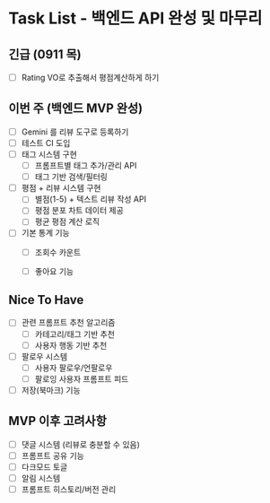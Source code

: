 # Task List - 백엔드 API 완성 및 마무리


## 긴급 (0911 목)
- [ ] Rating VO로 추출해서 평점계산하게 하기 


## 이번 주 (백엔드 MVP 완성)
- [ ] Gemini 를 리뷰 도구로 등록하기
- [ ] 테스트 CI 도입
- [ ] 태그 시스템 구현
  - [ ] 프롬프트별 태그 추가/관리 API
  - [ ] 태그 기반 검색/필터링
- [ ] 평점 + 리뷰 시스템 구현
  - [ ] 별점(1-5) + 텍스트 리뷰 작성 API
  - [ ] 평점 분포 차트 데이터 제공
  - [ ] 평균 평점 계산 로직
- [ ] 기본 통계 기능
  - [ ] 조회수 카운트
  - [ ] 좋아요 기능


## Nice To Have
- [ ] 관련 프롬프트 추천 알고리즘
  - [ ] 카테고리/태그 기반 추천
  - [ ] 사용자 행동 기반 추천
- [ ] 팔로우 시스템
  - [ ] 사용자 팔로우/언팔로우
  - [ ] 팔로잉 사용자 프롬프트 피드
- [ ] 저장(북마크) 기능

## MVP 이후 고려사항
- [ ] 댓글 시스템 (리뷰로 충분할 수 있음)
- [ ] 프롬프트 공유 기능
- [ ] 다크모드 토글
- [ ] 알림 시스템
- [ ] 프롬프트 히스토리/버전 관리